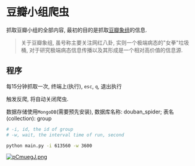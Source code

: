 # 豆瓣小组爬虫

抓取豆瓣小组的全部内容, 最初的目的是抓取[豆瓣象组](https://www.douban.com/group/613560/?ref=sidebar)的信息.

> 关于豆瓣象组, 虽号称主要关注网红八卦, 实则一个极端病态的"女拳"垃圾桶, 对于研究极端病态信息传播以及其形成是一个相对高价值的信息源.


## 程序

每15分钟抓取一次, 终端上(执行), `esc`, `q`, 退出执行

触发反爬, 将自动关闭爬虫.

数据存储使用`MongoDB`(需要预先安装), 数据库名称: douban_spider; 表名(collection): group

```bash
# -i, id, the id of group
# -w, wait, the interval time of run, second

python main.py -i 613560 -w 3600
```

[![pCmuegJ.png](https://s1.ax1x.com/2023/06/13/pCmuegJ.png)](https://imgse.com/i/pCmuegJ)